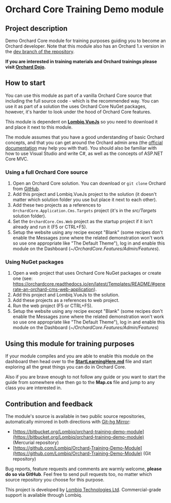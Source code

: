 # Orchard Core Training Demo module



## Project description

Demo Orchard Core module for training purposes guiding you to become an Orchard developer. Note that this module also has an Orchard 1.x version in the [dev branch of the repository](https://github.com/Lombiq/Orchard-Training-Demo-Module/tree/dev).

**If you are interested in training materials and Orchard trainings please visit [Orchard Dojo](https://orcharddojo.net/).**


## How to start

You can use this module as part of a vanilla Orchard Core source that including the full source code - which is the recommended way. You can use it as part of a solution the uses Orchard Core NuGet packages, however, it's harder to look under the hood of Orchard Core features.

This module is dependent on **[Lombiq.VueJs](https://github.com/Lombiq/Orchard-Vue.js)** so you need to download it and place it next to this module.

The module assumes that you have a good understanding of basic Orchard concepts, and that you can get around the Orchard admin area (the [official documentation](https://orchardcore.readthedocs.io/en/latest/) may help you with that). You should also be familiar with how to use Visual Studio and write C#, as well as the concepts of ASP.NET Core MVC.


### Using a full Orchard Core source

1. Open an Orchard Core solution. You can download or `git clone` Orchard from [GitHub](https://github.com/OrchardCMS/OrchardCore/).
2. Add this project and Lombiq.VueJs project to the solution (it doesn't matter which solution folder you use but place it next to each other).
3. Add these two projects as a references to `OrchardCore.Application.Cms.Targets` project (it's in the *src/Targets* solution folder).
4. Set the `OrchardCore.Cms.Web` project as the startup project if it isn't already and run it (F5 or CTRL+F5).
5. Setup the website using any recipe except "Blank" (some recipes don't enable the Messages zone where the related demonstration won't work so use one appropriate like "The Default Theme"), log in and enable this module on the Dashboard (*~/OrchardCore.Features/Admin/Features*).


### Using NuGet packages

1. Open a web project that uses Orchard Core NuGet packages or create one (see: https://orchardcore.readthedocs.io/en/latest/Templates/README/#generate-an-orchard-cms-web-application).
2. Add this project and Lombiq.VueJs to the solution.
3. Add these projects as a references to web project.
4. Run the web project (F5 or CTRL+F5).
5. Setup the website using any recipe except "Blank" (some recipes don't enable the Messages zone where the related demonstration won't work so use one appropriate like "The Default Theme"), log in and enable this module on the Dashboard (*~/OrchardCore.Features/Admin/Features*)


## Using this module for training purposes

If your module compiles and you are able to enable this module on the dashboard then head over to the **[StartLearningHere.md](StartLearningHere.md)** file and start exploring all the great things you can do in Orchard Core.

Also if you are brave enough to not follow any guide or you want to start the guide from somewhere else then go to the **Map.cs** file and jump to any class you are interested in.


## Contribution and feedback

The module's source is available in two public source repositories, automatically mirrored in both directions with [Git-hg Mirror](https://githgmirror.com):

- [https://bitbucket.org/Lombiq/orchard-training-demo-module](https://bitbucket.org/Lombiq/orchard-training-demo-module) (Mercurial repository)
- [https://github.com/Lombiq/Orchard-Training-Demo-Module](https://github.com/Lombiq/Orchard-Training-Demo-Module) (Git repository)

Bug reports, feature requests and comments are warmly welcome, **please do so via GitHub**. Feel free to send pull requests too, no matter which source repository you choose for this purpose.

This project is developed by [Lombiq Technologies Ltd](https://lombiq.com/). Commercial-grade support is available through Lombiq.